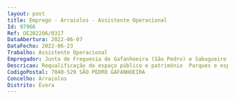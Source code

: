 ```yaml
--- 
layout: post
title: Emprego - Arraiolos - Assistente Operacional
Id: 97966
Ref: OE202206/0317
DataAbertura: 2022-06-07
DataFecho: 2022-06-23
Trabalho: Assistente Operacional
Empregador: Junta de Freguesia de Gafanhoeira (São Pedro) e Sabugueiro
Descricao: Requalificação do espaço público e património  Parques e espaços verdes  Cemitério  Apoio aos Órgãos Autárquicos  apoio a projetos e outas atividades.
CodigoPostal: 7040-529 SÃO PEDRO GAFANHOEIRA
Concelho: Arraiolos
Distrito: Évora
--- 
```

